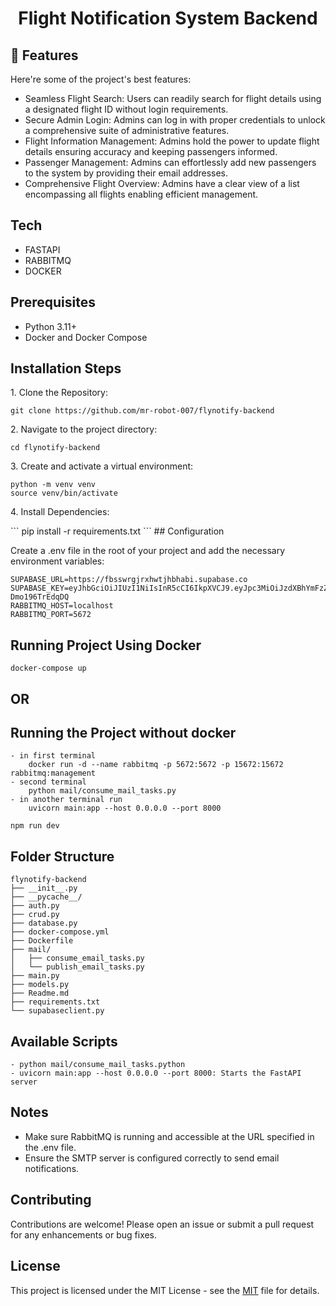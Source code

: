 <h1 align="center" id="title">Flight Notification System Backend</h1>
<h2>🧐 Features</h2>

Here're some of the project's best features:

*   Seamless Flight Search: Users can readily search for flight details using a designated flight ID without login requirements.
*   Secure Admin Login: Admins can log in with proper credentials to unlock a comprehensive suite of administrative features.
*   Flight Information Management: Admins hold the power to update flight details ensuring accuracy and keeping passengers informed.
*   Passenger Management: Admins can effortlessly add new passengers to the system by providing their email addresses.
*   Comprehensive Flight Overview: Admins have a clear view of a list encompassing all flights enabling efficient management.

## Tech
- FASTAPI
- RABBITMQ
- DOCKER
## Prerequisites


- Python 3.11+
- Docker and Docker Compose
## Installation Steps

<p>1. Clone the Repository:</p>

```
git clone https://github.com/mr-robot-007/flynotify-backend
```

<p>2. Navigate to the project directory:</p>

```
cd flynotify-backend
```

<p>3. Create and activate a virtual environment:</p>

```
python -m venv venv
source venv/bin/activate
```

<p>4. Install Dependencies:</p>
```
pip install -r requirements.txt
```
## Configuration

Create a .env file in the root of your project and add the necessary environment variables:
```
SUPABASE_URL=https://fbsswrgjrxhwtjhbhabi.supabase.co
SUPABASE_KEY=eyJhbGciOiJIUzI1NiIsInR5cCI6IkpXVCJ9.eyJpc3MiOiJzdXBhYmFzZSIsInJlZiI6ImZic3N3cmdqcnhod3RqaGJoYWJpIiwicm9sZSI6ImFub24iLCJpYXQiOjE3MjIxMDU2NDgsImV4cCI6MjAzNzY4MTY0OH0.XnuSNC4nnHRT8mpOg9JHSEuKKomr0-Dmo196TrEdqDQ
RABBITMQ_HOST=localhost
RABBITMQ_PORT=5672
```
## Running Project Using Docker
```
docker-compose up
```

## OR
## Running the Project without docker
```
- in first terminal
    docker run -d --name rabbitmq -p 5672:5672 -p 15672:15672 rabbitmq:management
- second terminal   
    python mail/consume_mail_tasks.py
- in another terminal run
    uvicorn main:app --host 0.0.0.0 --port 8000

npm run dev
```
## Folder Structure
```
flynotify-backend
├── __init__.py
├── __pycache__/
├── auth.py
├── crud.py
├── database.py
├── docker-compose.yml
├── Dockerfile
├── mail/
│   ├── consume_email_tasks.py
│   └── publish_email_tasks.py
├── main.py
├── models.py
├── Readme.md
├── requirements.txt
└── supabaseclient.py
```
## Available Scripts
```
- python mail/consume_mail_tasks.python
- uvicorn main:app --host 0.0.0.0 --port 8000: Starts the FastAPI server
```
## Notes
- Make sure RabbitMQ is running and accessible at the URL specified in the .env file.
- Ensure the SMTP server is configured correctly to send email notifications.
## Contributing

Contributions are welcome! Please open an issue or submit a pull request for any enhancements or bug fixes.


## License

This project is licensed under the MIT License - see the [MIT](https://choosealicense.com/licenses/mit/) file for details.

